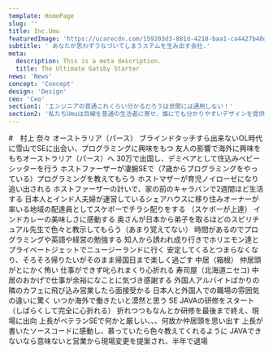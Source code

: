 ```yaml
---
template: HomePage
slug: ''
title: Inc.Umu
featuredImage: 'https://ucarecdn.com/159203d3-881d-4218-baa1-ca4427b48d0d/'
subtitle: ' あなたが思わずうなづいてしまうステムを生み出す会社.'
meta:
  description: This is a meta description.
  title: The Ultimate Gatsby Starter
news: 'News'
concept: 'Concept'
design: 'Design'
ceo: 'Ceo'
section1: 'エンジニアの普通これくらい分かるだろうは世間には通用しない！'
section2: '私たちUmuは目線を普通の生活者に寄せ、誰にでも分かりやすいデザインを提供することを心がけています。'
---
```



#　村上 奈々
        オーストラリア（パース）
        ブラインドタッチすら出来ないOL時代に雪山でSEに出会い、プログラミングに興味をもつ
        友人の影響で海外に興味をもちオーストラリア（パース）へ
        30万で出国し、デミペアとして住込みベビーシッターを行う
        ホストファーザーが凄腕SEで（7歳からプログラミングをやっている）プログラミングを教えてもらう
        ホストマザーが育児ノイローゼになり追い出される
        ホストファーザーの計いで、家の前のキャラバンで2週間ほど生活する
        日本人とインド人夫婦が運営しているシェアハウスに移り住みオーナーが率いる地域の配達員としてスケボーでチラシ配りをする
        （スケボーが上達）
        インドカレーの美味しさに感動する
        奥さんが日本から弟子を取るほどのスピリチュアル先生で色々と教示してもらう（あまり覚えてない）
        時間があるのでプログラミングや英語や経営の勉強する
        知人から誘われ成り行きでホリエモン達とプライベートジェットでニュージーランドに行く
        安定してくるとつまらなくなり、そろそろ帰りたいがそのまま帰国日まで楽しく過ごす
        中居（箱根）
        仲居頭がとにかく怖い
        仕事ができず叱られまくり心折れる
        寿司屋（北海道ニセコ)
        中居のおかげで仕事が余裕になことに気づき感謝する
        外国人アルバイトばかりの隣のカフェに飛び込み営業したら面接受かる
        日本人と外国人での職場の雰囲気の違いに驚く
        いつか海外で働きたいと漠然と思う
        SE
        JAVAの研修をスタート（しばらくして完全に心折れる）
        折れつつもなんとか研修を最後まで終え、現場に出向
        上長がベテランSEで何かと厳しい、、、何故か仲居頭を思い出す
        上長が書いたソースコードに感動し、慕っていたら色々教えてくれるように
        JAVAできないなら意味ないと営業から現場変更を提案され、半年で退場

